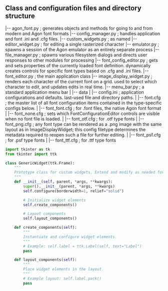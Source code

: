 Class and configuration files and directory structure
-----------------------------------------------------
|-- agon_font.py           ; generates objects and methods for going to and from modern and Agon font formats
|-- config_manager.py      ; handles application and font .ini and .cfg files.
|-- custom_widgets.py      ; as named
|-- editor_widget.py       ; for editing a single rasterized character
|-- emulator.py            ; spawns a session of the Agon emulator as an entirely separate process
|-- file_manager.py        ; spawns various filesystem dialogs and directs user responses to other modules for processing
|-- font_config_editor.py  ; gets and sets properties of the currently loaded font definition. dynamically creates controls for specific font types based on .cfg and .ini files.
|-- font_editor.py         ; the main application class
|-- image_display_widget.py ; renders each character of the current font on a grid. used to select which character to edit, and updates edits in real time.
|-- menu_bar.py            ; a standard application menu bar
|
|-- data
|   |-- config.ini          ; application configurations and defaults. last-used file and directory paths.
|   |-- font.cfg            ; the master list of all font configuration items contained in the type-specific configs below.
|   |-- font_font.cfg       ; for .font files, the native Agon font format
|   |-- font_none.cfg       ; sets which FontConfigurationEditor controls are visible when no font file is loaded.
|   |-- font_otf.cfg        ; for .otf type fonts
|   |-- font_png.cfg        ; any font type can be rendered as a .png image with the same layout as in ImageDisplayWidget; this config filetype determines the metadata required to reopen such a file for further editing.
|   |-- font_psf.cfg        ; for .psf type fonts
|   |-- font_ttf.cfg        ; for .ttf type fonts

```python
import tkinter as tk
from tkinter import ttk

class GenericWidget(ttk.Frame):
    """
    Prototype class for custom widgets. Extend and modify as needed for specific functionality.
    """
    def __init__(self, parent, *args, **kwargs):
        super().__init__(parent, *args, **kwargs)
        self.configure(borderwidth=1, relief="solid")

        # Initialize widget elements
        self.create_components()

        # Layout components
        self.layout_components()

    def create_components(self):
        """
        Instantiate and configure widget elements.
        """
        # Example: self.label = ttk.Label(self, text="Label")
        pass

    def layout_components(self):
        """
        Place widget elements in the layout.
        """
        # Example layout: self.label.pack()
        pass
```